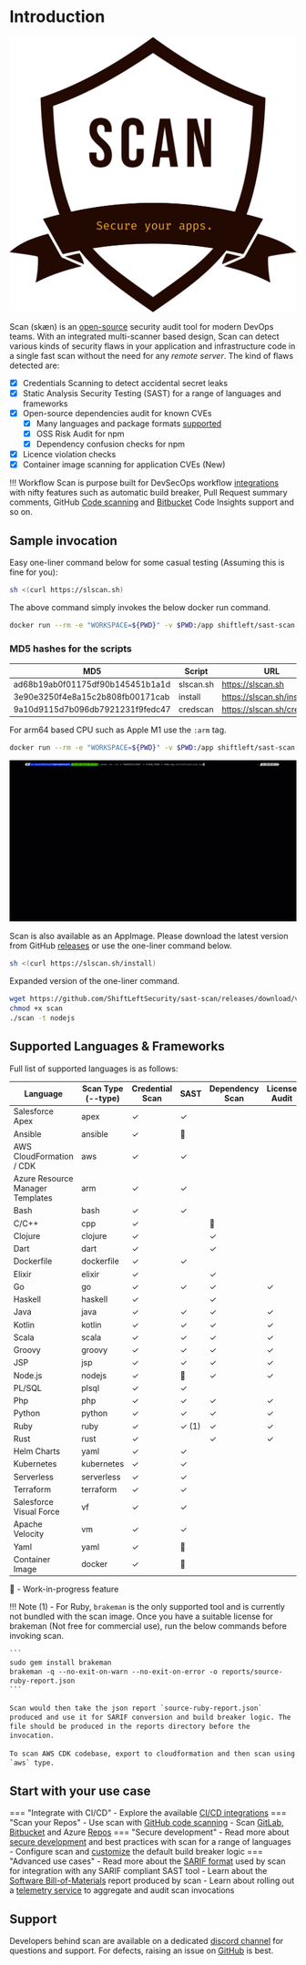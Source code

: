 # Introduction

![scan-logo](images/scan-light.png)

Scan (skæn) is an [open-source](https://github.com/ShiftLeftSecurity/sast-scan) security audit tool for modern DevOps teams. With an integrated multi-scanner based design, Scan can detect various kinds of security flaws in your application and infrastructure code in a single fast scan without the need for any _remote server_. The kind of flaws detected are:

* [x] Credentials Scanning to detect accidental secret leaks
* [x] Static Analysis Security Testing (SAST) for a range of languages and frameworks
* [x] Open-source dependencies audit for known CVEs
    - [x] Many languages and package formats [supported](getting-started/#language-specific-scans)
    - [x] OSS Risk Audit for npm
    - [x] Dependency confusion checks for npm
* [x] Licence violation checks
* [x] Container image scanning for application CVEs (New)

!!! Workflow
    Scan is purpose built for DevSecOps workflow [integrations](integrations) with nifty features such as automatic build breaker, Pull Request summary comments, GitHub [Code scanning](integrations/code-scan.md) and [Bitbucket](integrations/bitbucket.md) Code Insights support and so on.

## Sample invocation

Easy one-liner command below for some casual testing (Assuming this is fine for you):

```bash
sh <(curl https://slscan.sh)
```

The above command simply invokes the below docker run command.

```bash
docker run --rm -e "WORKSPACE=${PWD}" -v $PWD:/app shiftleft/sast-scan scan --build
```

### MD5 hashes for the scripts

| MD5 | Script | URL |
|-----|--------|-----|
| ad68b19ab0f01175df90b145451b1a1d | slscan.sh | https://slscan.sh |
| 3e90e3250f4e8a15c2b808fb00171cab | install | https://slscan.sh/install |
| 9a10d9115d7b096db7921231f9fedc47 | credscan | https://slscan.sh/credscan |

For arm64 based CPU such as Apple M1 use the `:arm` tag.

```bash
docker run --rm -e "WORKSPACE=${PWD}" -v $PWD:/app shiftleft/sast-scan:arm scan --build
```

![Java Scan](getting-started/images/scan-java.gif)

Scan is also available as an AppImage. Please download the latest version from GitHub [releases](https://github.com/ShiftLeftSecurity/sast-scan/releases) or use the one-liner command below.

```bash
sh <(curl https://slscan.sh/install)
```

Expanded version of the one-liner command.

```bash
wget https://github.com/ShiftLeftSecurity/sast-scan/releases/download/v1.9.27/scan
chmod +x scan
./scan -t nodejs
```

## Supported Languages & Frameworks

Full list of supported languages is as follows:

| Language | Scan Type (--type) | Credential Scan | SAST | Dependency Scan | License Audit | Build Breaker |
|----------|-----------|---------------------|------|-----------------|---------------|---------------|
| Salesforce Apex     | apex | ✓ | ✓ | | | ✓ |
| Ansible     | ansible | ✓ | 🚧 | | | |
| AWS CloudFormation / CDK     | aws | ✓ | ✓ | | | ✓ |
| Azure Resource Manager Templates     | arm | ✓ | ✓ | | | ✓ |
| Bash     | bash | ✓ | ✓ | | | ✓ |
| C/C++     | cpp | ✓ | | 🚧 | | ✓ |
| Clojure     | clojure | ✓ | | ✓ | | ✓ |
| Dart     | dart | ✓ | | ✓ | | ✓ |
| Dockerfile | dockerfile | ✓ | ✓ | | | ✓ |
| Elixir     | elixir | ✓ | | ✓ | | ✓ |
| Go     | go | ✓ | ✓ | ✓ | ✓ | ✓ |
| Haskell     | haskell | ✓ | | ✓ | | ✓ |
| Java     | java | ✓ | ✓ | ✓ | ✓ | ✓ |
| Kotlin    | kotlin | ✓ | ✓ | ✓ | ✓ | ✓ |
| Scala    | scala | ✓ | ✓ | ✓ | ✓ | ✓ |
| Groovy    | groovy | ✓ | ✓ | ✓ | ✓ | ✓ |
| JSP     | jsp | ✓ | ✓ | ✓ | ✓ | ✓ |
| Node.js     | nodejs | ✓ | 🚧 | ✓ | ✓ | ✓ |
| PL/SQL     | plsql | ✓ | ✓ | | | ✓ |
| Php     | php | ✓ | ✓ | ✓ | ✓ | ✓ |
| Python     | python | ✓ | ✓ | ✓ | ✓ | ✓ |
| Ruby     | ruby | ✓ | ✓ (1) | ✓ | ✓ | |
| Rust     | rust | ✓ | | ✓ | ✓ | |
| Helm Charts     | yaml | ✓ | ✓ | | | ✓ |
| Kubernetes     | kubernetes | ✓ | ✓ | | | ✓ |
| Serverless     | serverless | ✓ | ✓ | | | ✓ |
| Terraform     | terraform | ✓ | ✓ | | | ✓ |
| Salesforce Visual Force    | vf | ✓ | ✓ | | | ✓ |
| Apache Velocity    | vm | ✓ | ✓ | | | ✓ |
| Yaml     | yaml | ✓ | 🚧 | | | |
| Container Image     | docker | ✓ | 🚧 | | | ✓ |

🚧 - Work-in-progress feature

!!! Note
	(1) - For Ruby, `brakeman` is the only supported tool and is currently not bundled with the scan image. Once you have a suitable license for brakeman (Not free for commercial use), run the below commands before invoking scan.

	```
	sudo gem install brakeman
	brakeman -q --no-exit-on-warn --no-exit-on-error -o reports/source-ruby-report.json
	```

	Scan would then take the json report `source-ruby-report.json` produced and use it for SARIF conversion and build breaker logic. The file should be produced in the reports directory before the invocation.

	To scan AWS CDK codebase, export to cloudformation and then scan using `aws` type.

## Start with your use case

=== "Integrate with CI/CD"
    - Explore the available [CI/CD integrations](integrations/README.md)
=== "Scan your Repos"
    - Use scan with [GitHub code scanning](integrations/code-scan.md)
    - Scan [GitLab](integrations/gitlab.md), [Bitbucket](integrations/bitbucket.md) and Azure [Repos](integrations/azure-devops-pipeline.md)
=== "Secure development"
    - Read more about [secure development](secure-development/README.md) and best practices with scan for a range of languages
    - Configure scan and [customize](integrations/tips.md) the default build breaker logic
=== "Advanced use cases"
    - Read more about the [SARIF format](integrations/sarif.md) used by scan for integration with any SARIF compliant SAST tool
    - Learn about the [Software Bill-of-Materials](integrations/sbom.md) report produced by scan
    - Learn about rolling out a [telemetry service](integrations/telemetry.md) to aggregate and audit scan invocations

## Support

Developers behind scan are available on a dedicated [discord channel](https://discord.gg/7WvSxdK) for questions and support. For defects, raising an issue on [GitHub](https://github.com/ShiftLeftSecurity/sast-scan/issues) is best.
